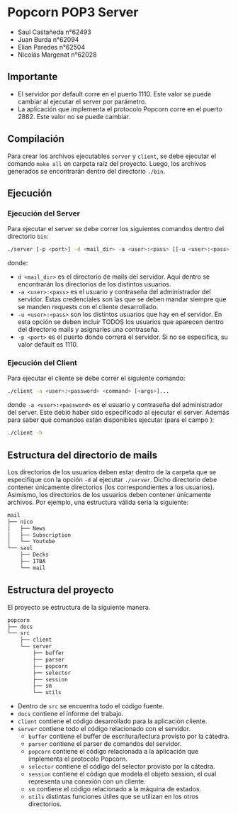 # Popcorn POP3 Server

- Saul Castañeda n°62493
- Juan Burda n°62094
- Elian Paredes n°62504
- Nicolás Margenat n°62028
  
## Importante
- El servidor por default corre en el puerto 1110. Este valor se puede cambiar al ejecutar el server por parámetro.
- La aplicación que implementa el protocolo Popcorn corre en el puerto 2882. Este valor no se puede cambiar.

## Compilación
Para crear los archivos ejecutables `server` y `client`, se debe ejecutar el comando `make all` en carpeta raíz del proyecto.
Luego, los archivos generados se encontrarán dentro del directorio `./bin`.

## Ejecución
### Ejecución del Server
Para ejecutar el server se debe correr los siguientes comandos dentro del directorio `bin`:
```bash
./server [-p <port>] -d <mail_dir> -a <user>:<pass> [[-u <user>:<pass>]...]
```
donde: 
- `d <mail_dir>` es el directorio de mails del servidor. Aquí dentro se encontrarán los directorios de los distintos usuarios.
- `-a <user>:<pass>` es el usuario y contraseña del administrador del servidor. Estas credenciales son las que se deben mandar siempre que se manden requests con el cliente desarrollado.
- `-u <user>:<pass>` son los distintos usuarios que hay en el servidor. En esta opción se deben incluir TODOS los usuarios que aparecen dentro del directorio mails y asignarles una contraseña.
- `-p <port>` es el puerto donde correrá el servidor. Si no se especifica, su valor default es 1110.

### Ejecución del Client
Para ejecutar el cliente se debe correr el siguiente comando:
```bash
./client -a <user>:<password> <command> [<args>]...
```
donde `-a <user>:<password>` es el usuario y contraseña del administrador del server. Este debió haber sido especificado al ejecutar el server.
Además para saber qué comandos están disponibles ejecutar (para el campo <command>):
```bash
./client -h
```

## Estructura del directorio de mails
Los directorios de los usuarios deben estar dentro de la carpeta que se especifique con la opción `-d` al ejecutar `./server`.
Dicho directorio debe contener únicamente directorios (los correspondientes a los usuarios). Asimismo, los directorios de los usuarios deben contener únicamente archivos.
Por ejemplo, una estructura válida sería la siguiente:
```bash
mail
├── nico
│   ├── News
│   ├── Subscription
│   └── Youtube
└── saul
    ├── Decks
    ├── ITBA
    └── mail
```

## Estructura del proyecto
El proyecto se estructura de la siguiente manera.
```bash
popcorn
├── docs
└── src
    ├── client
    └── server
        ├── buffer
        ├── parser
        ├── popcorn
        ├── selector
        ├── session
        ├── sm
        └── utils
```
- Dentro de `src` se encuentra todo el código fuente.
- `docs` contiene el informe del trabajo.
- `client` contiene el código desarrollado para la aplicación cliente.
- `server` contiene todo el código relacionado con el servidor.
    - `buffer` contiene el buffer de escritura/lectura provisto por la cátedra.
    - `parser` contiene el parser de comandos del servidor.
    - `popcorn` contiene el código relacionada a la aplicación que implementa el protocolo Popcorn.
    - `selector` contiene el código del selector provisto por la cátedra.
    - `session` contiene el código que modela el objeto session, el cual representa una conexión con un cliente.
    - `sm` contiene el código relacionado a la máquina de estados.
    - `utils` distintas funciones útiles que se utilizan en los otros directorios.
